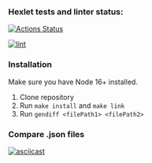 ### Hexlet tests and linter status:
[![Actions Status](https://github.com/vladsholokhov/frontend-project-lvl2/workflows/hexlet-check/badge.svg)](https://github.com/vladsholokhov/frontend-project-lvl2/actions)

[![lint](https://github.com/vladsholokhov/frontend-project-lvl2/actions/workflows/lint.yml/badge.svg)](https://github.com/vladsholokhov/frontend-project-lvl2/actions/workflows/lint.yml)
### Installation
Make sure you have Node 16+ installed.

1. Clone repository
2. Run `make install` and `make link`
3. Run `gendiff <filePath1> <filePath2>`

### Compare .json files
[![asciicast](https://asciinema.org/a/516814.svg)](https://asciinema.org/a/516814)
